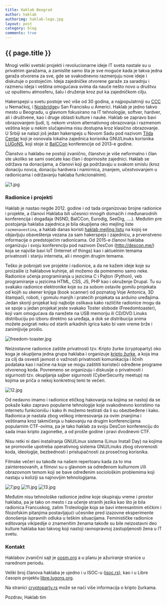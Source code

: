 ```yaml
---
title: Haklab Beograd
author: haklab
authorimg: haklab-logo.jpg
layout: post
category: blog
comments: true
---
```

## {{ page.title }}

<!--
<img style='width: 300px' class='img-fluid' alt='poster' src="{{site.baseurl}}/assets/img/blog/2019-04-05-programiranje-danas-01-uros-stegic/poster.jpg">
-->

Mnogi veliki svetski projekti i revolucionarne ideje IT sveta nastale su u privatnim garažama, a
zamislite samo šta je sve moguće kada je takva jedna garaža otvorena za sve, gde se svakodnevno
razmenjuju nove ideje i diskutuje o postojećim.
Ideja zajedničke otvorene garaže za saradnju i razmenu ideja i veština omogućava svima da nauče
nešto novo u društvu uz opuštenu atmosferu, šalu i druženje kroz put ka zajedničkom cilju.

Hakerspejsi u svetu postoje već više od 30 godina, a najpopulatrniji su
<a target="_blank" href="https://www.ccc.de/">CCC</a> u
Nemačkoj, i <a href="https://www.noisebridge.net/" target="_blank">Noisbridge</a>u San Francisku u Americi.
Haklab je jedno takvo mesto u Beogradu, u glavnom fokusirano na IT tehnologije, softver, hardver,
ali i društvene, kao i druge oblasti kulture i nauke.
Haklab se zapravo bavi obrazovanjem ljudi, tj. nekom vrstom alternativnog obrazovanja i
razmenom veština koje u nekim slučajevima nisu dostupna kroz klasično obrazovanje.
U Srbiji se nalazi još jedan hakerspejs u Novom Sadu pod nazivom
<a target="_blank" href="https://tilda.center/">Tilda Centar</a>
koji je osnovala lokalna zajednica korisnika GNU/Linuks korisnika
<a target="_blank" href="https://lugons.org/">LUGoNS</a>, koji stoje iz
<a href="https://cryptoparty.rs/" target="_blank">BalCCon</a> konferencije od 2013-e godine.

Članstvo u haklabu ne postoji zvanično, članstvo je više neformalno i član ste ukoliko se sami osećate
kao član i doprinosite zajednici. Haklab se održava na donacijama, a članovi koji ga podržavaju u
svakom smislu (kroz donaciju novca, donaciju hardvera i namirnica, znanjem, učestvovanjem u
radionicama i održavanju haklaba funkcionalnim).

<img alt='1.jpg' class='img-fluid' src="{{site.baseurl}}/assets/img/blog/2019-06-06-haklab/1.jpg">

### Radionice i projekti
Haklab je nastao negde 2012. godine i od tada organizovao brojne radionice i projekte, a članovi
Haklaba bili učesnici mnogih domaćih i međunarodnih konferencija i događaja (NSND, BalCCon,
Eurodig, SeeDig, ....). Međutim pre postojanja haklaba zajednica je bila okupljena oko mejling
liste `razmenavestina`, a haklab danas koristi
<a href="https://groups.google.com/forum/#!forum/haklab">haklab mejling listu</a>
na kojoj se objavljuju obaveštenja vezana za sam hakerspejs i zajednicu,
a prvenstveno informacije o predstojećim radionicama.
Od 2015-e članovi haklaba organizuju i svoju konferenciju pod nazivom DesCon (http://descon.me/)
koja se najviše bavi IoT (Internet of things) kao i aktuelnim temama privatnosti i stanju interneta,
ali i mnogim drugim temama.

Teško je pobrojati sve projekte i radionice, a da ne kažem ideje koje su proizašle iz haklabove
kuhinje, ali možemo da pomenemo samo neke.
Radionice učenja programiranja u jezicima C i Pajton (Python), veb programiranje u
jezicima HTML, CSS, JS, PHP kao i okruženje Drupal.
Tu su svakako radionice elektronike koje su za sobom ostavile gomilu projekata od kojih su skener
knjiga (book scanner) od poznatog Voje Antonića, 3D štampači, roboti, i gomulu manjih i pratećih
projekata sa arduino uređajima.
Jedan skoriji projekat koji najbolje oslikava kako različite radionice mogu da se spoje u jedan
projekat jeste svakako Toster slobode (Freedomtoaster), koji vam omogućava da narežete na USB memoriju
ili CD/DVD Linuks distribuciju po izboru direktno sa uređaja, a dok se distribucija snima možete
poigrati neku od starih arkadnih igrica kako bi vam vreme brže i zanimljivije prošlo.

<img alt='freedom-toaster.jpg' class='img-fluid' src="{{site.baseurl}}/assets/img/blog/2019-06-06-haklab/2.jpg">

Neizostavne radionice zaštite privatnosti tzv. Kripto žurke (cryptoparty) oko koga je okupljena jedna
grupa haklaba i organizuje <a href="htps://cryptoparty.rs" target="_blank">kripto žurke</a>,
a koja ima za cilj da osvesti javnost o važnosti privatnosti komunikacija i ličnih podataka
kao i načine na koje se mogu zaštititi koristeći određene programe otvorenog koda.
Povremeno se organizuju i diskusije o privatnosti i sigurnosti tzv. okupljanja sajber sigurnosti
(CyberSecurity meetup) na kojima se priča o nekoj konkretnoj temi te večeri.

<img alt='12.jpg' class='img-fluid' src="{{site.baseurl}}/assets/img/blog/2019-06-06-haklab/12.jpg">

Od nedavno imamo i radionice etičkog hakovanja na kojima se nastoji da se pokaže kako zapravo
popularne tehnologije koje svakodnevno koristimo na internetu funkcionišu i kako ih možemo
testirati da li su obezbeđene i kako. Radionica je nastala zbog velikog interesovanja za ovim
znanjima i veštinama kroz takmičenja u hakovanju na drugim konferencijama popularnim CTF-ovima,
pa je tako haklab za svoju DesCon konferenciju do sada imao kripto zagonetke, a od prošle
godine i pravi dvodnevni CTF.

Nisu retki ni dani instaliranja GNU/Linux sistema (Linux Install Day) na kojima se promoviše upotreba
operativnog sistema GNU/Linuks zbog otvorenosti koda, ideologije,
bezbednosti i pristupačnosti za prosečnog korisnika.

Filmske večeri su takođe na našem repertoaru kada za to ima zainteresovanih, a filmovi su u
glavnom sa određenom kulturnom i/ili obrazovnom temom koji se bave određenim sociološkim
problemima koji nastaju u koliziji sa najnovijim tehnologijama.

<img alt='7.jpg' class='img-fluid' src="{{site.baseurl}}/assets/img/blog/2019-06-06-haklab/7.jpg">

<img alt='11.jpg' class='img-fluid' src="{{site.baseurl}}/assets/img/blog/2019-06-06-haklab/11.jpg">

<img alt='13.jpg' class='img-fluid' src="{{site.baseurl}}/assets/img/blog/2019-06-06-haklab/13.jpg">

Međutim nisu tehnološke radionice jedine koje okupiraju vreme i prostor haklaba, pa je tako on
mesto i za učenje stranih jezika kao što je bila radionica Francuskog, zatim Troleologije koja se
bavi interesantnim etičkim i filozofskim pitanjima postavljajući učesnike pred izazovne
eksperimente donošenja ispravnih odluka u teškim situacijama.
Feminističke radionice editovanja vikipedije o znamenitim ženama takođe su bile neizostavni deo
kulture haklaba kao takvog koji nastoji ravnopravnoj zastupljenosti žena u IT svetu.

### Kontakt
Haklabov zvanični sajt je <a target="_blank" href="http://oosm.org/">oosm.org</a>
a u planu je ažuriranje stranice u narednom periodu.

Veliki broj članova haklaba je ujedno i u ISOC-u (<a href="http://isoc.rs/" target="_blank">isoc.rs</a>),
kao i u Libre časopis projektu <a href="https://libre.lugons.org/" target="_blank">libre.lugons.org</a>.

Na stranici <a href="https://cryptoparty.rs/" target="_blank">cryptoparty.rs</a> može se naći više informacija
o kripto žurkama.

Pozdrav,
Haklab tim

